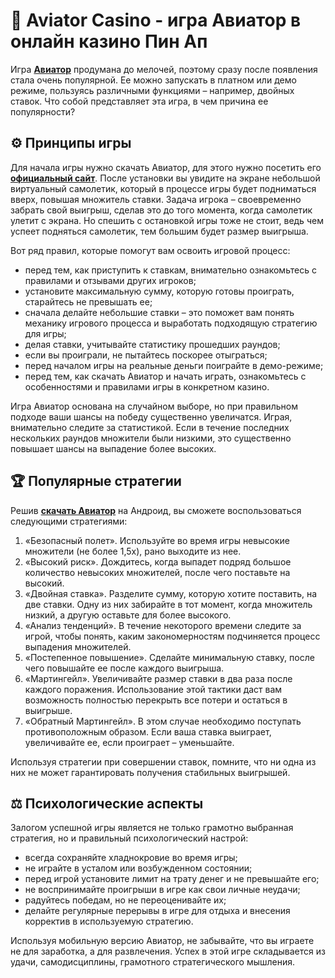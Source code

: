 # 🚀 Aviator Casino - игра Авиатор в онлайн казино Пин Ап
Игра **[Авиатор](https://atyrmedicalcollege.kz)** продумана до мелочей, поэтому сразу после появления стала очень популярной. Ее можно запускать в платном или демо режиме, пользуясь различными функциями – например, двойных ставок. Что собой представляет эта игра, в чем причина ее популярности?

## ⚙️ Принципы игры

Для начала игры нужно скачать Авиатор, для этого нужно посетить его **[официальный сайт](https://atyrmedicalcollege.kz)**. После установки вы увидите на экране небольшой виртуальный самолетик, который в процессе игры будет подниматься вверх, повышая множитель ставки. Задача игрока – своевременно забрать свой выигрыш, сделав это до того момента, когда самолетик улетит с экрана. Но спешить с остановкой игры тоже не стоит, ведь чем успеет подняться самолетик, тем большим будет размер выигрыша.

Вот ряд правил, которые помогут вам освоить игровой процесс:

<ul>
<li>перед тем, как приступить к ставкам, внимательно ознакомьтесь с правилами и отзывами других игроков;</li>
<li>установите максимальную сумму, которую готовы проиграть, старайтесь не превышать ее;</li>
<li>сначала делайте небольшие ставки – это поможет вам понять механику игрового процесса и выработать подходящую стратегию для игры;</li>
<li>делая ставки, учитывайте статистику прошедших раундов;</li>
<li>если вы проиграли, не пытайтесь поскорее отыграться;</li>
<li>перед началом игры на реальные деньги поиграйте в демо-режиме;</li>
<li>перед тем, как скачать Авиатор и начать играть, ознакомьтесь с особенностями и правилами игры в конкретном казино.</li>
</ul>

Игра Авиатор основана на случайном выборе, но при правильном подходе ваши шансы на победу существенно увеличатся. Играя, внимательно следите за статистикой. Если в течение последних нескольких раундов множители были низкими, это существенно повышает шансы на выпадение более высоких.

## 🏆 Популярные стратегии

Решив **[скачать Авиатор](https://atyrmedicalcollege.kz)** на Андроид, вы сможете воспользоваться следующими стратегиями:

<ol>
<li>«Безопасный полет». Используйте во время игры невысокие множители (не более 1,5х), рано выходите из нее.</li>
<li>«Высокий риск». Дождитесь, когда выпадет подряд большое количество невысоких множителей, после чего поставьте на высокий.</li>
<li>«Двойная ставка». Разделите сумму, которую хотите поставить, на две ставки. Одну из них забирайте в тот момент, когда множитель низкий, а другую оставьте для более высокого.</li>
<li>«Анализ тенденций». В течение некоторого времени следите за игрой, чтобы понять, каким закономерностям подчиняется процесс выпадения множителей.</li>
<li>«Постепенное повышение». Сделайте минимальную ставку, после чего повышайте ее после каждого выигрыша.</li>
<li>«Мартингейл». Увеличивайте размер ставки в два раза после каждого поражения. Использование этой тактики даст вам возможность полностью перекрыть все потери и остаться в выигрыше.</li>
<li>«Обратный Мартингейл». В этом случае необходимо поступать противоположным образом. Если ваша ставка выиграет, увеличивайте ее, если проиграет – уменьшайте.</li>
</ol>

Используя стратегии при совершении ставок, помните, что ни одна из них не может гарантировать получения стабильных выигрышей.

## ⚖️ Психологические аспекты

Залогом успешной игры является не только грамотно выбранная стратегия, но и правильный психологический настрой:

<ul>
<li>всегда сохраняйте хладнокровие во время игры;</li>
<li>не играйте в усталом или возбужденном состоянии;</li>
<li>перед игрой установите лимит на трату денег и не превышайте его;</li>
<li>не воспринимайте проигрыши в игре как свои личные неудачи;</li>
<li>радуйтесь победам, но не переоценивайте их;</li>
<li>делайте регулярные перерывы в игре для отдыха и внесения корректив в используемую стратегию.</li>
</ul>

Используя мобильную версию Авиатор, не забывайте, что вы играете не для заработка, а для развлечения. Успех в этой игре складывается из удачи, самодисциплины, грамотного стратегического мышления.
